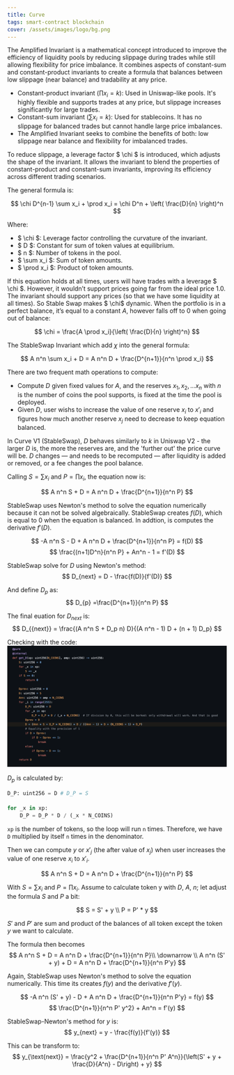 ```yaml
---
title: Curve
tags: smart-contract blockchain
cover: /assets/images/logo/bg.png
---
```


The Amplified Invariant is a mathematical concept introduced to improve the efficiency of liquidity pools by reducing slippage during trades while still allowing flexibility for price imbalance. It combines aspects of constant-sum and constant-product invariants to create a formula that balances between low slippage (near balance) and tradability at any price.

- Constant-product invariant ($\prod x_i = k$): Used in Uniswap-like pools. It's highly flexible and supports trades at any price, but slippage increases significantly for large trades.
- Constant-sum invariant ($\sum x_i = k$): Used for stablecoins. It has no slippage for balanced trades but cannot handle large price imbalances.
- The Amplified Invariant seeks to combine the benefits of both: low slippage near balance and flexibility for imbalanced trades.

To reduce slippage, a leverage factor $ \chi $ is introduced, which adjusts the shape of the invariant. It allows the invariant to blend the properties of constant-product and constant-sum invariants, improving its efficiency across different trading scenarios.

 The general formula is:

$$
\chi D^{n-1} \sum x_i + \prod x_i = \chi D^n + \left( \frac{D}{n} \right)^n
$$


Where:
- $ \chi $: Leverage factor controlling the curvature of the invariant.
- $ D $: Constant for sum of token values at equilibrium.
- $ n $: Number of tokens in the pool.
- $ \sum x_i $: Sum of token amounts.
- $ \prod x_i $: Product of token amounts.

If this equation holds at all times, users will have trades with a leverage $ \chi $. However, it wouldn’t support prices going far from the ideal price 1.0. The invariant should support any prices (so that we have some liquidity at all times). So Stable Swap makes $ \chi$ dynamic. When the portfolio is in a perfect balance, it’s equal to a constant 
$A$, however falls off to 0 when going out of balance:

$$
\chi = \frac{A \prod x_i}{\left( \frac{D}{n} \right)^n}
$$

The StableSwap Invariant which add $\chi$ into the general formula:

$$
A n^n \sum x_i + D = A n^n D + \frac{D^{n+1}}{n^n \prod x_i}
$$

There are two frequent math operations to compute: 

- Compute $D$ given fixed values for $A$, and the reserves $x_1, x_2,... x_n$ with $n$ is the number of coins the pool supports, is fixed at the time the pool is deployed. 
- Given $D$, user wishs to increase the value of one reserve $x_i$ to $x'_i$ and figures how much another reserve $x_j$ need to decrease to keep equation balanced. 

In Curve V1 (StableSwap), $D$ behaves similarly to $k$ in Uniswap V2 - the larger $D$ is, the more the reserves are, and the 'further out' the price curve will be. $D$ changes — and needs to be recomputed — after liquidity is added or removed, or a fee changes the pool balance.

Calling $S = \sum x_i$ and $P = \prod x_i$, the equation now is: 

$$
A n^n S + D = A n^n D + \frac{D^{n+1}}{n^n P}
$$

StableSwap uses Newton's method to solve the equation numerically because it can not be solved algebraically. StableSwap creates $f(D)$, which is equal to 0 when the equation is balanced. In addtion, is computes the derivative $f'(D)$.

$$
-A n^n S - D + A n^n D + \frac{D^{n+1}}{n^n P} = f(D)
$$
$$
\frac{(n+1)D^n}{n^n P} + An^n - 1 = f'(D)
$$

StableSwap solve for $D$ using Newton's method: 
$$
D_{next} = D - \frac{f(D)}{f'(D)}
$$

And define $D_p$ as:
$$
D_{p} =\frac{D^{n+1}}{n^n P}
$$

The final euation for $D_{next}$ is:
$$
D_{{next}} = \frac{(A n^n S + D_p n) D}{(A n^n - 1) D + (n + 1) D_p}
$$

Checking with the code:
![aaaa](/assets/images/curve/curve.png)

$D_p$ is calculated by:

```py
D_P: uint256 = D # D_P = S

for _x in xp:
    D_P = D_P * D / (_x * N_COINS)
```

`xp` is the number of tokens, so the loop will run `n` times. Therefore, we have `D` multiplied by itself `n` times in the denominator.

Then we can compute $y$ or $x'_j$ (the after value of $x_j$) when user increases the value of one reserve $x_i$ to $x'_i$.

$$
A n^n S + D = A n^n D + \frac{D^{n+1}}{n^n P}
$$

With $S = \sum x_i$ and $P = \prod x_i$. Assume to calculate token y with $D$, $A$, $n$; let adjust the formula $S$ and $P$ a bit:

$$
    S = S' + y \\
    P = P' * y
$$

$S'$ and $P'$ are sum and product of the balances of all token except the token $y$ we want to calculate.

The formula then becomes
$$
A n^n S + D = A n^n D + \frac{D^{n+1}}{n^n P}\\
\downarrow \\ 
A n^n (S' + y) + D = A n^n D + \frac{D^{n+1}}{n^n P'y}
$$

Again, StableSwap uses Newton's method to solve the equation numerically. This time its creates $f(y)$ and the derivative $f'(y)$.

$$
-A n^n (S' + y) - D + A n^n D + \frac{D^{n+1}}{n^n P'y} = f(y)
$$
$$
\frac{D^{n+1}}{n^n P' y^2} + An^n = f'(y)
$$

StableSwap-Newton's method for $y$ is: 
$$
y_{next} = y - \frac{f(y)}{f'(y)}
$$

This can be transform to: 
$$
y_{\text{next}} = \frac{y^2 + \frac{D^{n+1}}{n^n P' A^n}}{\left(S' + y + \frac{D}{A^n} - D\right) + y}
$$
